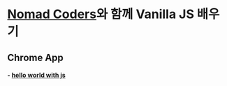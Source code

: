 # [Nomad Coders](https://nomadcoders.co/)와 함께 Vanilla JS 배우기
## Chrome App
#### - [hello world with js](../tree/master/Chrome_app/hello_world)
